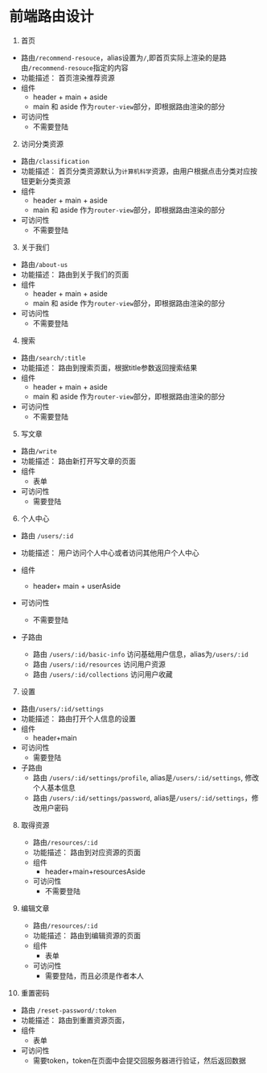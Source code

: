 # 前端路由设计
1. 首页
  - 路由`/recommend-resouce`，alias设置为`/`,即首页实际上渲染的是路由`/recommend-resouce`指定的内容
  - 功能描述： 首页渲染推荐资源
  - 组件
    - header + main + aside
    - main 和 aside 作为`router-view`部分，即根据路由渲染的部分 
  - 可访问性
    - 不需要登陆

2. 访问分类资源
  - 路由`/classification`
  - 功能描述： 首页分类资源默认为`计算机科学`资源，由用户根据点击分类对应按钮更新分类资源
  - 组件
    - header + main + aside
    - main 和 aside 作为`router-view`部分，即根据路由渲染的部分 
  - 可访问性
    - 不需要登陆

3. 关于我们
  - 路由`/about-us`
  - 功能描述： 路由到关于我们的页面
  - 组件
    - header + main + aside
    - main 和 aside 作为`router-view`部分，即根据路由渲染的部分 
  - 可访问性
    - 不需要登陆

4. 搜索
  - 路由`/search/:title`
  - 功能描述： 路由到搜索页面，根据title参数返回搜索结果
  - 组件
    - header + main + aside
    - main 和 aside 作为`router-view`部分，即根据路由渲染的部分 
  - 可访问性
    - 不需要登陆

5. 写文章
  - 路由`/write`
  - 功能描述： 路由新打开写文章的页面
  - 组件
    - 表单
  - 可访问性
    - 需要登陆

6. 个人中心
  - 路由 `/users/:id`
  - 功能描述： 用户访问个人中心或者访问其他用户个人中心
  - 组件
    - header+ main + userAside
  - 可访问性
    - 不需要登陆

  - 子路由
    - 路由 `/users/:id/basic-info` 访问基础用户信息，alias为`/users/:id`
    - 路由 `/users/:id/resources` 访问用户资源
    - 路由 `/users/:id/collections` 访问用户收藏

7. 设置
  - 路由`/users/:id/settings`
  - 功能描述： 路由打开个人信息的设置
  - 组件
    - header+main
  - 可访问性
    - 需要登陆
  - 子路由
    - 路由 `/users/:id/settings/profile`, alias是`/users/:id/settings`, 修改个人基本信息
    - 路由 `/users/:id/settings/password`, alias是`/users/:id/settings`，修改用户密码


8. 取得资源
   - 路由`/resources/:id`
   - 功能描述： 路由到对应资源的页面
   - 组件
     - header+main+resourcesAside
   - 可访问性
     - 不需要登陆

9. 编辑文章
   - 路由`/resources/:id`
   - 功能描述： 路由到编辑资源的页面
   - 组件
     - 表单
   - 可访问性
     - 需要登陆，而且必须是作者本人

10. 重置密码
  - 路由 `/reset-password/:token`
  - 功能描述： 路由到重置资源页面，
  - 组件
    - 表单
  - 可访问性
    - 需要token，token在页面中会提交回服务器进行验证，然后返回数据





